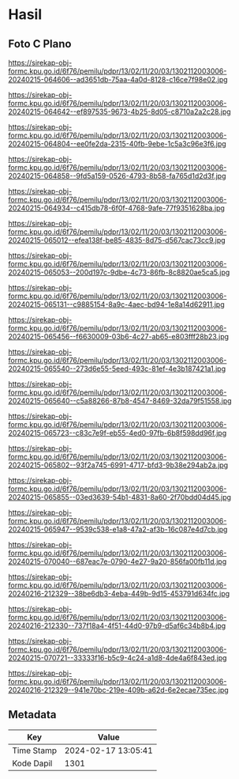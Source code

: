 # Hasil

## Foto C Plano

https://sirekap-obj-formc.kpu.go.id/6f76/pemilu/pdpr/13/02/11/20/03/1302112003006-20240215-064606--ad3651db-75aa-4a0d-8128-c16ce7f98e02.jpg

https://sirekap-obj-formc.kpu.go.id/6f76/pemilu/pdpr/13/02/11/20/03/1302112003006-20240215-064642--ef897535-9673-4b25-8d05-c8710a2a2c28.jpg

https://sirekap-obj-formc.kpu.go.id/6f76/pemilu/pdpr/13/02/11/20/03/1302112003006-20240215-064804--ee0fe2da-2315-40fb-9ebe-1c5a3c96e3f6.jpg

https://sirekap-obj-formc.kpu.go.id/6f76/pemilu/pdpr/13/02/11/20/03/1302112003006-20240215-064858--9fd5a159-0526-4793-8b58-fa765d1d2d3f.jpg

https://sirekap-obj-formc.kpu.go.id/6f76/pemilu/pdpr/13/02/11/20/03/1302112003006-20240215-064934--c415db78-6f0f-4768-9afe-77f9351628ba.jpg

https://sirekap-obj-formc.kpu.go.id/6f76/pemilu/pdpr/13/02/11/20/03/1302112003006-20240215-065012--efea138f-be85-4835-8d75-d567cac73cc9.jpg

https://sirekap-obj-formc.kpu.go.id/6f76/pemilu/pdpr/13/02/11/20/03/1302112003006-20240215-065053--200d197c-9dbe-4c73-86fb-8c8820ae5ca5.jpg

https://sirekap-obj-formc.kpu.go.id/6f76/pemilu/pdpr/13/02/11/20/03/1302112003006-20240215-065131--c9885154-8a9c-4aec-bd94-1e8a14d62911.jpg

https://sirekap-obj-formc.kpu.go.id/6f76/pemilu/pdpr/13/02/11/20/03/1302112003006-20240215-065456--f6630009-03b6-4c27-ab65-e803fff28b23.jpg

https://sirekap-obj-formc.kpu.go.id/6f76/pemilu/pdpr/13/02/11/20/03/1302112003006-20240215-065540--273d6e55-5eed-493c-81ef-4e3b187421a1.jpg

https://sirekap-obj-formc.kpu.go.id/6f76/pemilu/pdpr/13/02/11/20/03/1302112003006-20240215-065640--c5a88266-87b8-4547-8469-32da79f51558.jpg

https://sirekap-obj-formc.kpu.go.id/6f76/pemilu/pdpr/13/02/11/20/03/1302112003006-20240215-065723--c83c7e9f-eb55-4ed0-97fb-6b8f598dd96f.jpg

https://sirekap-obj-formc.kpu.go.id/6f76/pemilu/pdpr/13/02/11/20/03/1302112003006-20240215-065802--93f2a745-6991-4717-bfd3-9b38e294ab2a.jpg

https://sirekap-obj-formc.kpu.go.id/6f76/pemilu/pdpr/13/02/11/20/03/1302112003006-20240215-065855--03ed3639-54b1-4831-8a60-2f70bdd04d45.jpg

https://sirekap-obj-formc.kpu.go.id/6f76/pemilu/pdpr/13/02/11/20/03/1302112003006-20240215-065947--9539c538-e1a8-47a2-af3b-16c087e4d7cb.jpg

https://sirekap-obj-formc.kpu.go.id/6f76/pemilu/pdpr/13/02/11/20/03/1302112003006-20240215-070040--687eac7e-0790-4e27-9a20-856fa00fb11d.jpg

https://sirekap-obj-formc.kpu.go.id/6f76/pemilu/pdpr/13/02/11/20/03/1302112003006-20240216-212329--38be6db3-4eba-449b-9d15-453791d634fc.jpg

https://sirekap-obj-formc.kpu.go.id/6f76/pemilu/pdpr/13/02/11/20/03/1302112003006-20240216-212330--737f18a4-4f51-44d0-97b9-d5af6c34b8b4.jpg

https://sirekap-obj-formc.kpu.go.id/6f76/pemilu/pdpr/13/02/11/20/03/1302112003006-20240215-070721--33333f16-b5c9-4c24-a1d8-4de4a6f843ed.jpg

https://sirekap-obj-formc.kpu.go.id/6f76/pemilu/pdpr/13/02/11/20/03/1302112003006-20240216-212329--941e70bc-219e-409b-a62d-6e2ecae735ec.jpg


## Metadata

| Key        | Value               |
| ---------- | ------------------- |
| Time Stamp | 2024-02-17 13:05:41 |
| Kode Dapil | 1301                |



